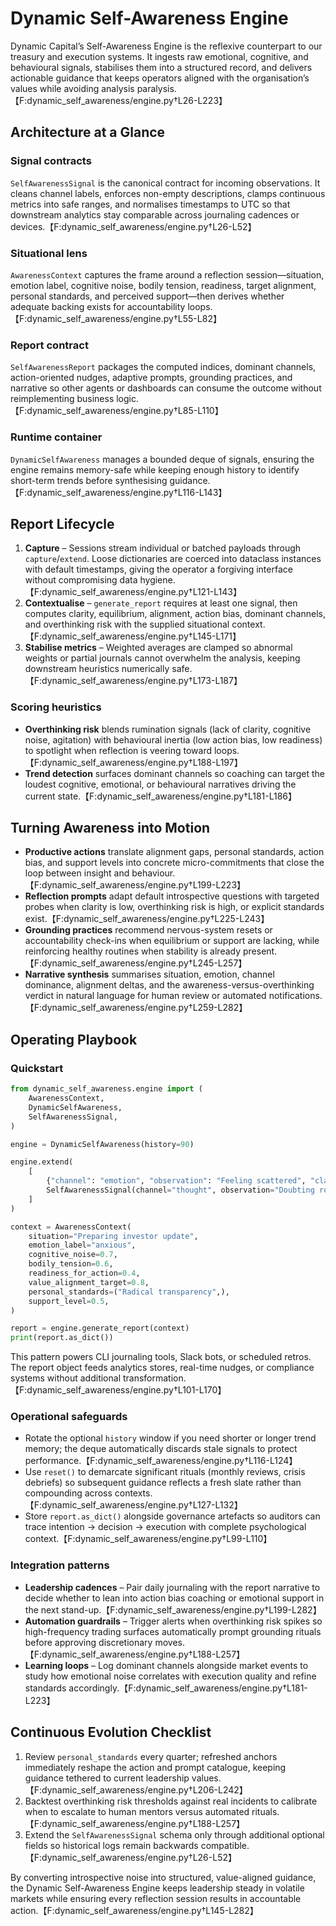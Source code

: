 # Dynamic Self-Awareness Engine

Dynamic Capital’s Self-Awareness Engine is the reflexive counterpart to our
treasury and execution systems. It ingests raw emotional, cognitive, and
behavioural signals, stabilises them into a structured record, and delivers
actionable guidance that keeps operators aligned with the organisation’s values
while avoiding analysis
paralysis.【F:dynamic_self_awareness/engine.py†L26-L223】

## Architecture at a Glance

### Signal contracts

`SelfAwarenessSignal` is the canonical contract for incoming observations. It
cleans channel labels, enforces non-empty descriptions, clamps continuous
metrics into safe ranges, and normalises timestamps to UTC so that downstream
analytics stay comparable across journaling cadences or
devices.【F:dynamic_self_awareness/engine.py†L26-L52】

### Situational lens

`AwarenessContext` captures the frame around a reflection session—situation,
emotion label, cognitive noise, bodily tension, readiness, target alignment,
personal standards, and perceived support—then derives whether adequate backing
exists for accountability loops.【F:dynamic_self_awareness/engine.py†L55-L82】

### Report contract

`SelfAwarenessReport` packages the computed indices, dominant channels,
action-oriented nudges, adaptive prompts, grounding practices, and narrative so
other agents or dashboards can consume the outcome without reimplementing
business logic.【F:dynamic_self_awareness/engine.py†L85-L110】

### Runtime container

`DynamicSelfAwareness` manages a bounded deque of signals, ensuring the engine
remains memory-safe while keeping enough history to identify short-term trends
before synthesising guidance.【F:dynamic_self_awareness/engine.py†L116-L143】

## Report Lifecycle

1. **Capture** – Sessions stream individual or batched payloads through
   `capture`/`extend`. Loose dictionaries are coerced into dataclass instances
   with default timestamps, giving the operator a forgiving interface without
   compromising data hygiene.【F:dynamic_self_awareness/engine.py†L121-L143】
2. **Contextualise** – `generate_report` requires at least one signal, then
   computes clarity, equilibrium, alignment, action bias, dominant channels, and
   overthinking risk with the supplied situational
   context.【F:dynamic_self_awareness/engine.py†L145-L171】
3. **Stabilise metrics** – Weighted averages are clamped so abnormal weights or
   partial journals cannot overwhelm the analysis, keeping downstream heuristics
   numerically safe.【F:dynamic_self_awareness/engine.py†L173-L187】

### Scoring heuristics

- **Overthinking risk** blends rumination signals (lack of clarity, cognitive
  noise, agitation) with behavioural inertia (low action bias, low readiness) to
  spotlight when reflection is veering toward
  loops.【F:dynamic_self_awareness/engine.py†L188-L197】
- **Trend detection** surfaces dominant channels so coaching can target the
  loudest cognitive, emotional, or behavioural narratives driving the current
  state.【F:dynamic_self_awareness/engine.py†L181-L186】

## Turning Awareness into Motion

- **Productive actions** translate alignment gaps, personal standards, action
  bias, and support levels into concrete micro-commitments that close the loop
  between insight and behaviour.【F:dynamic_self_awareness/engine.py†L199-L223】
- **Reflection prompts** adapt default introspective questions with targeted
  probes when clarity is low, overthinking risk is high, or explicit standards
  exist.【F:dynamic_self_awareness/engine.py†L225-L243】
- **Grounding practices** recommend nervous-system resets or accountability
  check-ins when equilibrium or support are lacking, while reinforcing healthy
  routines when stability is already
  present.【F:dynamic_self_awareness/engine.py†L245-L257】
- **Narrative synthesis** summarises situation, emotion, channel dominance,
  alignment deltas, and the awareness-versus-overthinking verdict in natural
  language for human review or automated
  notifications.【F:dynamic_self_awareness/engine.py†L259-L282】

## Operating Playbook

### Quickstart

```python
from dynamic_self_awareness.engine import (
    AwarenessContext,
    DynamicSelfAwareness,
    SelfAwarenessSignal,
)

engine = DynamicSelfAwareness(history=90)

engine.extend(
    [
        {"channel": "emotion", "observation": "Feeling scattered", "clarity": 0.3, "agitation": 0.6},
        SelfAwarenessSignal(channel="thought", observation="Doubting roadmap", alignment=0.4, action_bias=0.3),
    ]
)

context = AwarenessContext(
    situation="Preparing investor update",
    emotion_label="anxious",
    cognitive_noise=0.7,
    bodily_tension=0.6,
    readiness_for_action=0.4,
    value_alignment_target=0.8,
    personal_standards=("Radical transparency",),
    support_level=0.5,
)

report = engine.generate_report(context)
print(report.as_dict())
```

This pattern powers CLI journaling tools, Slack bots, or scheduled retros. The
report object feeds analytics stores, real-time nudges, or compliance systems
without additional
transformation.【F:dynamic_self_awareness/engine.py†L101-L170】

### Operational safeguards

- Rotate the optional `history` window if you need shorter or longer trend
  memory; the deque automatically discards stale signals to protect
  performance.【F:dynamic_self_awareness/engine.py†L116-L124】
- Use `reset()` to demarcate significant rituals (monthly reviews, crisis
  debriefs) so subsequent guidance reflects a fresh slate rather than
  compounding across contexts.【F:dynamic_self_awareness/engine.py†L127-L132】
- Store `report.as_dict()` alongside governance artefacts so auditors can trace
  intention → decision → execution with complete psychological
  context.【F:dynamic_self_awareness/engine.py†L99-L110】

### Integration patterns

- **Leadership cadences** – Pair daily journaling with the report narrative to
  decide whether to lean into action bias coaching or emotional support in the
  next stand-up.【F:dynamic_self_awareness/engine.py†L199-L282】
- **Automation guardrails** – Trigger alerts when overthinking risk spikes so
  high-frequency trading surfaces automatically prompt grounding rituals before
  approving discretionary moves.【F:dynamic_self_awareness/engine.py†L188-L257】
- **Learning loops** – Log dominant channels alongside market events to study
  how emotional noise correlates with execution quality and refine standards
  accordingly.【F:dynamic_self_awareness/engine.py†L181-L223】

## Continuous Evolution Checklist

1. Review `personal_standards` every quarter; refreshed anchors immediately
   reshape the action and prompt catalogue, keeping guidance tethered to current
   leadership values.【F:dynamic_self_awareness/engine.py†L206-L242】
2. Backtest overthinking risk thresholds against real incidents to calibrate
   when to escalate to human mentors versus automated
   rituals.【F:dynamic_self_awareness/engine.py†L188-L257】
3. Extend the `SelfAwarenessSignal` schema only through additional optional
   fields so historical logs remain backwards
   compatible.【F:dynamic_self_awareness/engine.py†L26-L52】

By converting introspective noise into structured, value-aligned guidance, the
Dynamic Self-Awareness Engine keeps leadership steady in volatile markets while
ensuring every reflection session results in accountable
action.【F:dynamic_self_awareness/engine.py†L145-L282】
